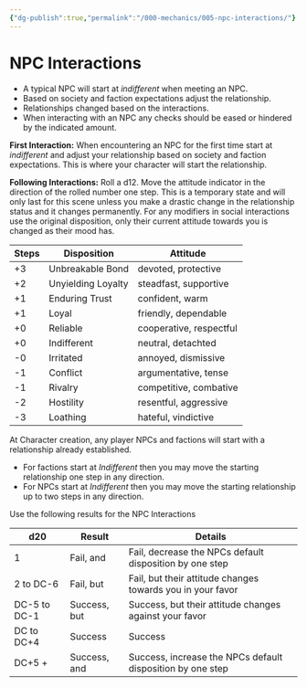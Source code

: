```yaml
---
{"dg-publish":true,"permalink":"/000-mechanics/005-npc-interactions/"}
---
```


# NPC Interactions

* A typical NPC will start at _indifferent_ when meeting an NPC.
* Based on society and faction expectations adjust the relationship.
* Relationships changed based on the interactions.
* When interacting with an NPC any checks should be eased or hindered by the indicated amount.

**First Interaction:** When encountering an NPC for the first time start at _indifferent_ and adjust your relationship based on society and faction expectations.  This is where your character will start the relationship.

**Following Interactions:** Roll a d12. Move the attitude indicator in the direction of the rolled number one step. This is a temporary state and will only last for this scene unless you make a drastic change in the relationship status and it changes permanently. For any modifiers in social interactions use the original disposition, only their current attitude towards you is changed as their mood has.

| Steps | Disposition        | Attitude                |
| ----- | ------------------ | ----------------------- |
| +3    | Unbreakable Bond   | devoted, protective     |
| +2    | Unyielding Loyalty | steadfast, supportive   |
| +1    | Enduring Trust     | confident, warm         |
| +1    | Loyal              | friendly, dependable    |
| +0    | Reliable           | cooperative, respectful |
| +0    | Indifferent        | neutral, detachted      |
| -0    | Irritated          | annoyed, dismissive     |
| -1    | Conflict           | argumentative, tense    |
| -1    | Rivalry            | competitive, combative  |
| -2    | Hostility          | resentful, aggressive   |
| -3    | Loathing           | hateful, vindictive     |


At Character creation, any player NPCs and factions will start with a relationship already established.  
* For factions start at _Indifferent_ then you may move the starting relationship one step in any direction.
* For NPCs start at _Indifferent_ then you may move the starting relationship up to two steps in any direction.

Use the following results for the NPC Interactions

| d20          | Result       | Details                                                    |
| ------------ | ------------ | ---------------------------------------------------------- |
| 1            | Fail, and    | Fail, decrease the NPCs default disposition by one step    |
| 2 to DC-6    | Fail, but    | Fail, but their attitude changes towards you in your favor |
| DC-5 to DC-1 | Success, but | Success, but their attitude changes against your favor     |
| DC to DC+4   | Success      | Success                                                    |
| DC+5 +       | Success, and | Success, increase the NPCs default disposition by one step |
